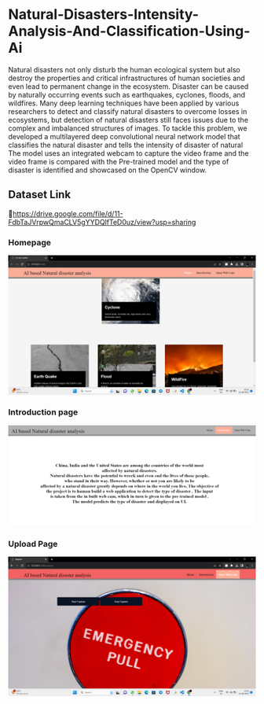 # Natural-Disasters-Intensity-Analysis-And-Classification-Using-Ai
Natural disasters not only disturb the human ecological system but also destroy the properties and critical infrastructures of human societies and even lead to permanent change in the ecosystem. Disaster can be caused by naturally occurring events such as earthquakes, cyclones, floods, and wildfires. Many deep learning techniques have been applied by various researchers to detect and classify natural disasters to overcome losses in ecosystems, but detection of natural disasters still faces issues due to the complex and imbalanced structures of images. To tackle this problem, we developed a multilayered deep convolutional neural network model that classifies the natural disaster and tells the intensity of disaster  of natural The model uses an integrated webcam to capture the video frame and the video frame is compared with the Pre-trained model and the type of disaster is identified and showcased on the OpenCV window. 
## Dataset Link 
🔗https://drive.google.com/file/d/11-FdbTaJVrpwQmaCLV5gYYDQlfTeD0uz/view?usp=sharing
### Homepage
![Natural-Disasters-Intensity-Analysis-And-Classification-Using-Ai Home]( https://github.com/taniyaabbineni14/Natural-Disasters-Intensity-Analysis-And-Classification-Using-Ai/blob/main/Img/Home.png)
### Introduction page
![Natural-Disasters-Intensity-Analysis-And-Classification-Using-Ai intro](https://github.com/taniyaabbineni14/Natural-Disasters-Intensity-Analysis-And-Classification-Using-Ai/blob/main/Img/intro.png)
### Upload Page
![Natural-Disasters-Intensity-Analysis-And-Classification-Using-Ai Upload](https://github.com/taniyaabbineni14/Natural-Disasters-Intensity-Analysis-And-Classification-Using-Ai/blob/main/Img/Upload.png)
